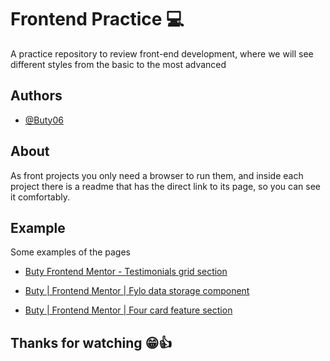 
# Frontend Practice 💻

A practice repository to review front-end development, where we will see different styles from the basic to the most advanced




## Authors

- [@Buty06](https://github.com/Buty06)


## About

As front projects you only need a browser to run them, and inside each project there is a readme that has the direct link to its page, so you can see it comfortably.



## Example

Some examples of the pages

- [Buty Frontend Mentor - Testimonials grid section](https://buty06.github.io/testimonials-grid-section-main/)

- [Buty | Frontend Mentor | Fylo data storage component](https://buty06.github.io/fylo-data-storage-component-master/)

- [Buty | Frontend Mentor | Four card feature section](https://buty06.github.io/four-card-feature-section-master/)

## Thanks for watching 😁👍
